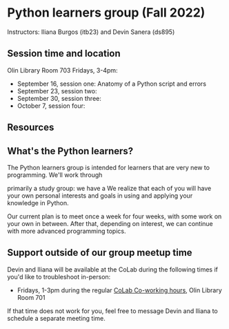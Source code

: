 # Python learners group (Fall 2022)
Instructors: Iliana Burgos (itb23) and Devin Sanera (ds895)

## Session time and location
Olin Library Room 703
Fridays, 3-4pm:
* September 16, session one: Anatomy of a Python script and errors
* September 23, session two: 
* September 30, session three: 
* October 7, session four: 

## Resources




## What's the Python learners?
The Python learners group is intended for learners that are very new to programming. We'll work through 

primarily a study group: we have a We realize that each of you will have your own personal interests and goals in using and applying your knowledge in Python.

Our current plan is to meet once a week for four weeks, with some work on your own in between. After that, depending on interest, we can continue with more advanced programming topics. 


## Support outside of our group meetup time

Devin and Iliana will be available at the CoLab during the following times if you'd like to troubleshoot in-person:
* Fridays, 1-3pm during the regular [CoLab Co-working hours](https://digitalscholarship.library.cornell.edu/coworking), Olin Library Room 701

If that time does not work for you, feel free to message Devin and Iliana to schedule a separate meeting time.

